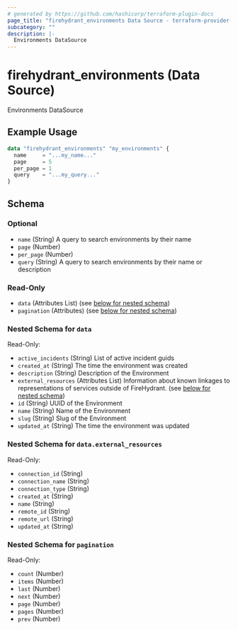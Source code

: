 ```yaml
---
# generated by https://github.com/hashicorp/terraform-plugin-docs
page_title: "firehydrant_environments Data Source - terraform-provider-firehydrant"
subcategory: ""
description: |-
  Environments DataSource
---
```


# firehydrant_environments (Data Source)

Environments DataSource

## Example Usage

```terraform
data "firehydrant_environments" "my_environments" {
  name     = "...my_name..."
  page     = 5
  per_page = 1
  query    = "...my_query..."
}
```

<!-- schema generated by tfplugindocs -->
## Schema

### Optional

- `name` (String) A query to search environments by their name
- `page` (Number)
- `per_page` (Number)
- `query` (String) A query to search environments by their name or description

### Read-Only

- `data` (Attributes List) (see [below for nested schema](#nestedatt--data))
- `pagination` (Attributes) (see [below for nested schema](#nestedatt--pagination))

<a id="nestedatt--data"></a>
### Nested Schema for `data`

Read-Only:

- `active_incidents` (String) List of active incident guids
- `created_at` (String) The time the environment was created
- `description` (String) Description of the Environment
- `external_resources` (Attributes List) Information about known linkages to representations of services outside of FireHydrant. (see [below for nested schema](#nestedatt--data--external_resources))
- `id` (String) UUID of the Environment
- `name` (String) Name of the Environment
- `slug` (String) Slug of the Environment
- `updated_at` (String) The time the environment was updated

<a id="nestedatt--data--external_resources"></a>
### Nested Schema for `data.external_resources`

Read-Only:

- `connection_id` (String)
- `connection_name` (String)
- `connection_type` (String)
- `created_at` (String)
- `name` (String)
- `remote_id` (String)
- `remote_url` (String)
- `updated_at` (String)



<a id="nestedatt--pagination"></a>
### Nested Schema for `pagination`

Read-Only:

- `count` (Number)
- `items` (Number)
- `last` (Number)
- `next` (Number)
- `page` (Number)
- `pages` (Number)
- `prev` (Number)
